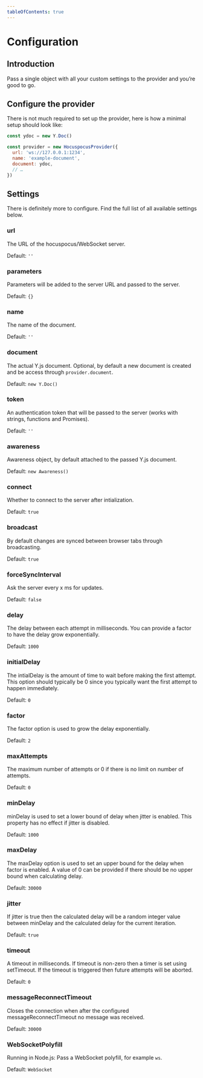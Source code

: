 ```yaml
---
tableOfContents: true
---
```


# Configuration

## Introduction
Pass a single object with all your custom settings to the provider and you’re good to go.

## Configure the provider
There is not much required to set up the provider, here is how a minimal setup should look like:

```js
const ydoc = new Y.Doc()

const provider = new HocuspocusProvider({
  url: 'ws://127.0.0.1:1234',
  name: 'example-document',
  document: ydoc,
  // …
})
```

## Settings
There is definitely more to configure. Find the full list of all available settings below.

### url
The URL of the hocuspocus/WebSocket server.

Default: `''`

### parameters
Parameters will be added to the server URL and passed to the server.

Default: `{}`

### name
The name of the document.

Default: `''`

### document
The actual Y.js document. Optional, by default a new document is created and be access through `provider.document`.

Default: `new Y.Doc()`

### token
An authentication token that will be passed to the server (works with strings, functions and Promises).

Default: `''`

### awareness
Awareness object, by default attached to the passed Y.js document.

Default: `new Awareness()`

### connect
Whether to connect to the server after intialization.

Default: `true`

### broadcast
By default changes are synced between browser tabs through broadcasting.

Default: `true`

### forceSyncInterval
Ask the server every x ms for updates.

Default: `false`

### delay
The delay between each attempt in milliseconds. You can provide a factor to have the delay grow exponentially.

Default: `1000`

### initialDelay
The intialDelay is the amount of time to wait before making the first attempt. This option should typically be 0 since you typically want the first attempt to happen immediately.

Default: `0`

### factor
The factor option is used to grow the delay exponentially.

Default: `2`

### maxAttempts
The maximum number of attempts or 0 if there is no limit on number of attempts.

Default: `0`

### minDelay
minDelay is used to set a lower bound of delay when jitter is enabled. This property has no effect if jitter is disabled.

Default: `1000`

### maxDelay
The maxDelay option is used to set an upper bound for the delay when factor is enabled. A value of 0 can be provided if there should be no upper bound when calculating delay.

Default: `30000`

### jitter
If jitter is true then the calculated delay will be a random integer value between minDelay and the calculated delay for the current iteration.

Default: `true`

### timeout
A timeout in milliseconds. If timeout is non-zero then a timer is set using setTimeout. If the timeout is triggered then future attempts will be aborted.

Default: `0`

### messageReconnectTimeout
Closes the connection when after the configured messageReconnectTimeout no message was received.

Default: `30000`

### WebSocketPolyfill
Running in Node.js: Pass a WebSocket polyfill, for example `ws`.

Default: `WebSocket`

